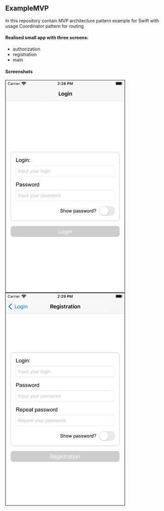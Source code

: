 ## ExampleMVP

In this repository contain MVP architecture pattern example for Swift with usage Coordinator pattern for routing

#### Realised small app with three screens:

- authorization
- registration
- main

#### Screenshots
<img src="https://github.com/EgorErmin/ExampleMVP/blob/main/images/Simulator%20Screen%20Shot%20-%20iPhone%20SE%20(2nd%20generation)%20-%202021-03-03%20at%2014.28.40.png?raw=true" width="375" height="667" align="center" style=" border: 1px solid #000000;"/>

<img src="https://github.com/EgorErmin/ExampleMVP/blob/main/images/Simulator%20Screen%20Shot%20-%20iPhone%20SE%20(2nd%20generation)%20-%202021-03-03%20at%2014.29.00.png?raw=true" width="375" height="667" align="center" style=" border: 1px solid #000000;"/>
